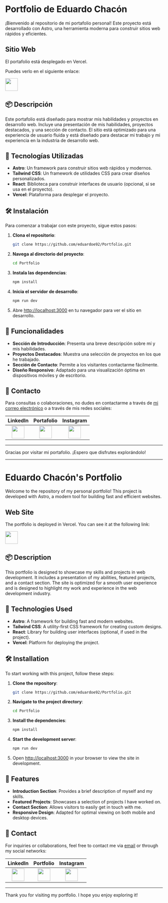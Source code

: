 # Portfolio de Eduardo Chacón

¡Bienvenido al repositorio de mi portafolio personal! Este proyecto está desarrollado con Astro, una herramienta moderna para construir sitios web rápidos y eficientes.

## Sitio Web

El portafolio está desplegado en Vercel.

Puedes verlo en el siguiente enlace:

<a href="https://eduardoeliaschacon-portfolio.vercel.app/"><img src="https://cdn-icons-png.flaticon.com/512/5602/5602732.png" width="40" height="40"/></a>

## 📦 Descripción

Este portafolio está diseñado para mostrar mis habilidades y proyectos en desarrollo web. Incluye una presentación de mis habilidades, proyectos destacados, y una sección de contacto. El sitio está optimizado para una experiencia de usuario fluida y está diseñado para destacar mi trabajo y mi experiencia en la industria de desarrollo web.

## 🚀 Tecnologías Utilizadas

- **Astro**: Un framework para construir sitios web rápidos y modernos.
- **Tailwind CSS**: Un framework de utilidades CSS para crear diseños personalizados.
- **React**: Biblioteca para construir interfaces de usuario (opcional, si se usa en el proyecto).
- **Vercel**: Plataforma para desplegar el proyecto.

## 🛠 Instalación

Para comenzar a trabajar con este proyecto, sigue estos pasos:

1. **Clona el repositorio**:
    ```bash
    git clone https://github.com/eduardoe92/Portfolio.git
    ```

2. **Navega al directorio del proyecto**:
    ```bash
    cd Portfolio
    ```

3. **Instala las dependencias**:
    ```bash
    npm install
    ```

4. **Inicia el servidor de desarrollo**:
    ```bash
    npm run dev
    ```

5. Abre [http://localhost:3000](http://localhost:3000) en tu navegador para ver el sitio en desarrollo.
  
## 📜 Funcionalidades

- **Sección de Introducción**: Presenta una breve descripción sobre mí y mis habilidades.
- **Proyectos Destacados**: Muestra una selección de proyectos en los que he trabajado.
- **Sección de Contacto**: Permite a los visitantes contactarme fácilmente.
- **Diseño Responsivo**: Adaptado para una visualización óptima en dispositivos móviles y de escritorio.

## 💬 Contacto

Para consultas o colaboraciones, no dudes en contactarme a través de [mi correo electrónico](mailto:eduardo.elias.1192@gmail.com) o a través de mis redes sociales:

| LinkedIn | Portafolio | Instagram |
|:--------------------------------------------------------------------:|:------------------------------------------------------------------------:|:-------------------------------------------------------------------------:|
| <a href="https://www.linkedin.com/in/eduardoe92/"><img src="https://cdn.jsdelivr.net/gh/devicons/devicon/icons/linkedin/linkedin-original.svg" width="40" height="40"/></a> | <a href="https://eduardoeliaschacon-portfolio.vercel.app/"><img src="https://cdn-icons-png.flaticon.com/512/5602/5602732.png" width="40" height="40"/></a> | <a href="https://www.instagram.com/eduardo.e"><img src="https://cdn-icons-png.flaticon.com/512/174/174855.png" width="40" height="40"/></a> |

---

Gracias por visitar mi portafolio. ¡Espero que disfrutes explorándolo!

---

# Eduardo Chacón's Portfolio

Welcome to the repository of my personal portfolio! This project is developed with Astro, a modern tool for building fast and efficient websites.

## Web Site

The portfolio is deployed in Vercel. You can see it at the following link:

<a href="https://eduardoeliaschacon-portfolio.vercel.app/"><img src="https://cdn-icons-png.flaticon.com/512/5602/5602732.png" width="40" height="40"/></a>

## 📦 Description

This portfolio is designed to showcase my skills and projects in web development. It includes a presentation of my abilities, featured projects, and a contact section. The site is optimized for a smooth user experience and is designed to highlight my work and experience in the web development industry.

## 🚀 Technologies Used

- **Astro**: A framework for building fast and modern websites.
- **Tailwind CSS**: A utility-first CSS framework for creating custom designs.
- **React**: Library for building user interfaces (optional, if used in the project).
- **Vercel**: Platform for deploying the project.

## 🛠 Installation

To start working with this project, follow these steps:

1. **Clone the repository**:
    ```bash
    git clone https://github.com/eduardoe92/Portfolio.git
    ```

2. **Navigate to the project directory**:
    ```bash
    cd Portfolio
    ```

3. **Install the dependencies**:
    ```bash
    npm install
    ```

4. **Start the development server**:
    ```bash
    npm run dev
    ```

5. Open [http://localhost:3000](http://localhost:3000) in your browser to view the site in development.

## 📜 Features

- **Introduction Section**: Provides a brief description of myself and my skills.
- **Featured Projects**: Showcases a selection of projects I have worked on.
- **Contact Section**: Allows visitors to easily get in touch with me.
- **Responsive Design**: Adapted for optimal viewing on both mobile and desktop devices.

## 💬 Contact

For inquiries or collaborations, feel free to contact me via [email](mailto:eduardo.elias.1192@gmail.com) or through my social networks:

| LinkedIn | Portfolio | Instagram |
|:--------------------------------------------------------------------:|:------------------------------------------------------------------------:|:-------------------------------------------------------------------------:|
| <a href="https://www.linkedin.com/in/eduardoe92/"><img src="https://cdn.jsdelivr.net/gh/devicons/devicon/icons/linkedin/linkedin-original.svg" width="40" height="40"/></a> | <a href="https://eduardoeliaschacon-portfolio.vercel.app/"><img src="https://cdn-icons-png.flaticon.com/512/5602/5602732.png" width="40" height="40"/></a> | <a href="https://www.instagram.com/eduardo.e"><img src="https://cdn-icons-png.flaticon.com/512/174/174855.png" width="40" height="40"/></a> |

---

Thank you for visiting my portfolio. I hope you enjoy exploring it!

